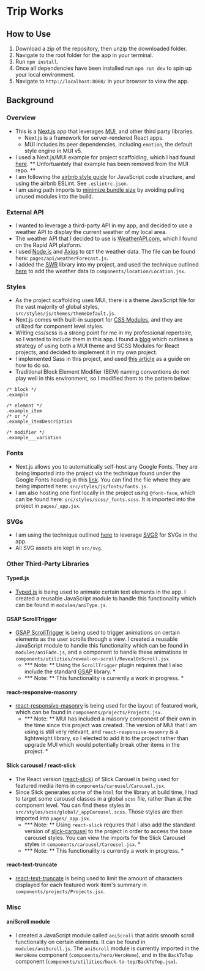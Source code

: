 # Trip Works

## How to Use

1. Download a zip of the repository, then unzip the downloaded folder.
2. Navigate to the root folder for the app in your terminal.
3. Run `npm install`.
4. Once all dependencies have been installed run `npm run dev` to spin up your local environment.
5. Navigate to `http://localhost:8080/` in your browser to view the app.

## Background

### Overview
- This is a [Next.js](https://nextjs.org/) app that leverages [MUI](https://mui.com/), and other third party libraries.
  - Next.js is a framework for server-rendered React apps.
  - MUI includes its peer dependencies, including `emotion`, the default style engine in MUI v5.
- I used a Next.js/MUI example for project scaffolding, which I had found [here](https://github.com/mui/material-ui/tree/master/examples/nextjs). ** Unfortuantely that example has been removed from the MUI repo. ** 
- I am following the [airbnb style guide](https://github.com/airbnb/javascript) for JavaScript code structure, and using the airbnb ESLint. See `.eslintrc.json`.
- I am using path imports to [minimize bundle size](https://mui.com/material-ui/guides/minimizing-bundle-size/) by avoiding pulling unused modules into the build.

### External API
- I wanted to leverage a third-party API in my app, and decided to use a weather API to display the current weather of my local area.
- The weather API that I decided to use is [WeatherAPI.com](https://rapidapi.com/user/weatherapi), which I found on the Rapid API platform.
- I used [Node.js](https://nodejs.org/) and [Axios](https://github.com/axios/axios) to `GET` the weather data. The file can be found here: `pages/api/weatherForecast.js`.
- I added the [SWR](https://github.com/vercel/swr) library into my project, and used the technique outlined [here](https://vercel.com/guides/loading-static-file-nextjs-api-route) to add the weather data to `components/location/Location.jsx`.  

### Styles
- As the project scaffolding uses MUI, there is a theme JavaScript file for the vast majority of global styles, `src/styles/js/themes/themeDefault.js`.
- Next.js comes with built-in support for [CSS Modules](https://nextjs.org/docs/app/building-your-application/styling/css-modules), and they are utilized for component level styles. 
- Writing css/scss is a strong point for me in my professional repertoire, so I wanted to include them in this app. I found a [blog](https://www.markmakesstuff.com/posts/mui-css-modules) which outlines a strategy of using both a MUI theme and SCSS Modules for React projects, and decided to implement it in my own project.
- I implemented Sass in this project, and used [this article](https://www.freecodecamp.org/news/how-to-use-sass-with-css-modules-in-next-js/#step-1-installing-sass-in-a-next-js-app) as a guide on how to do so.
- Traditional Block Element Modifier (BEM) naming conventions do not play well in this environment, so I modified them to the pattern below:
```
/* block */
.example

/* element */
.example_item
/* or */
.example_itemDescription

/* modifier */
.example___variation
```

### Fonts
- Next.js allows you to automatically self-host any Google Fonts. They are being imported into the project via the technique found under the Google Fonts heading in this [link](https://nextjs.org/docs/pages/building-your-application/optimizing/fonts). You can find the file where they are being imported here: `src/styles/js/fonts/fonts.js`.
- I am also hosting one font locally in the project using `@font-face`, which can be found here: `src/styles/scss/_fonts.scss`. It is imported into the project in `pages/_app.jsx`.

### SVGs
- I am using the technique outlined [here](https://blog.logrocket.com/import-svgs-next-js-apps/#import-svgs-next-js-using-svgr) to leverage [SVGR](https://github.com/gregberge/svgr) for SVGs in the app.
- All SVG assets are kept in `src/svg`.

### Other Third-Party Libraries

#### Typed.js
- [Typed.js](https://github.com/mattboldt/typed.js) is being used to animate certain text elements in the app. I created a reusable JavaScript module to handle this functionality which can be found in `modules/aniType.js`.

#### GSAP ScrollTrigger
- [GSAP ScrollTrigger](https://greensock.com/docs/v3/Plugins/ScrollTrigger) is being used to trigger animations on certain elements as the user scrolls through a view. I created a reusable JavaScript module to handle this functionality which can be found in `modules/aniFade.js`, and a component to handle these animations in `components/utilities/reveal-on-scroll/RevealOnScroll.jsx`.
  - *** Note: ** Using the `ScrollTrigger` plugin requires that I also include the standard [GSAP](https://github.com/greensock/GSAP) library. *
  - *** Note: ** This functionality is currently a work in progress. *

#### react-responsive-masonry
- [react-responsive-masonry](https://github.com/cedricdelpoux/react-responsive-masonry) is being used for the layout of featured work, which can be found in `components/projects/Projects.jsx`. 
  - *** Note: ** MUI has included a masonry component of their own in the time since this project was created. The version of MUI that I am using is still very relevant, and `react-responsive-masonry` is a lightweight library, so I elected to add it to the project rather than upgrade MUI which would potentially break other items in the project. *

#### Slick carousel / react-slick
- The React version ([react-slick](https://github.com/akiran/react-slick)) of Slick Carouel is being used for featured media items in `components/carousel/Carousel.jsx`. 
- Since Slick generates some of the `html` for the library at build time, I had to target some carousel classes in a global `scss` file, rather than at the component level. You can find these styles in `src/styles/scss/global/_appCarousel.scss`. Those styles are then imported into `pages/_app.jsx`.
  - *** Note: ** Using `react-slick` requires that I also add the standard version of [slick-carousel](https://www.npmjs.com/package/slick-carousel) to the project in order to access the base carousel styles. You can view the imports for the Slick Carousel styles in `components/carousel/Carousel.jsx`.  *
  - *** Note: ** This functionality is currently a work in progress. *

#### react-text-truncate
- [react-text-truncate](https://github.com/ShinyChang/react-text-truncate) is being used to limit the amount of characters displayed for each featured work item's summary in `components/projects/Projects.jsx`.

### Misc

#### aniScroll module
- I created a JavaScript module called `aniScroll` that adds smooth scroll functionality on certain elements. It can be found in `modules/aniScroll.js`. The `aniScroll` module is currently imported in the `HeroHome` component (`components/hero/HeroHome`), and in the `BackToTop` component (`components/utilities/back-to-top/BackToTop.jsx`).
